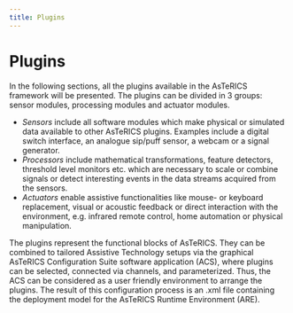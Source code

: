 ```yaml
---
title: Plugins
---
```


# Plugins

In the following sections, all the plugins available in the AsTeRICS framework will be presented.
The plugins can be divided in 3 groups: sensor modules, processing modules and actuator modules.

- _Sensors_ include all software modules which make physical or simulated data available to other AsTeRICS plugins.
  Examples include a digital switch interface, an analogue sip/puff sensor, a webcam or a signal generator.
- _Processors_ include mathematical transformations, feature detectors, threshold level monitors etc. which are necessary to scale or combine signals or detect interesting events in the data streams acquired from the sensors.
- _Actuators_ enable assistive functionalities like mouse- or keyboard replacement, visual or acoustic feedback or direct interaction with the environment, e.g. infrared remote control, home automation or physical manipulation.

The plugins represent the functional blocks of AsTeRICS.
They can be combined to tailored Assistive Technology setups via the graphical AsTeRICS Configuration Suite software application (ACS), where plugins can be selected, connected via channels, and parameterized.
Thus, the ACS can be considered as a user friendly environment to arrange the plugins.
The result of this configuration process is an .xml file containing the deployment model for the AsTeRICS Runtime Environment (ARE).
